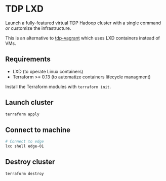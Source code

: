 # TDP LXD

Launch a fully-featured virtual TDP Hadoop cluster with a single command _or_ customize the infrastructure.

This is an alternative to [tdp-vagrant](https://github.com/TOSIT-IO/tdp-vagrant) which uses LXD containers instead of VMs.

## Requirements

- LXD (to operate Linux containers)
- Terraform >= 0.13 (to automatize containers lifecycle managment)

Install the Terraform modules with `terraform init`.

## Launch cluster

```bash
terraform apply
```

## Connect to machine

```bash
# Connect to edge
lxc shell edge-01
```

## Destroy cluster

```bash
terraform destroy
```
